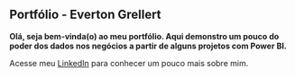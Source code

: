 ## Portfólio - Everton Grellert

**Olá, seja bem-vinda(o) ao meu portfólio. Aqui demonstro um pouco do poder dos dados nos negócios a partir de alguns projetos com Power BI.**

Acesse meu [LinkedIn](https://www.linkedin.com/in/everton-grellert/) para conhecer um pouco mais sobre mim.
